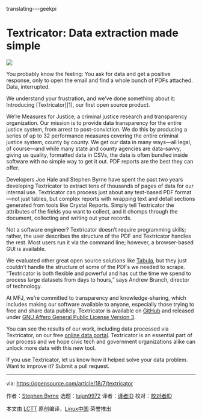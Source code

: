 translating---geekpi

Textricator: Data extraction made simple
======

![](https://opensource.com/sites/default/files/styles/image-full-size/public/lead-images/document_free_access_cut_security.png?itok=ocvCv8G2)

You probably know the feeling: You ask for data and get a positive response, only to open the email and find a whole bunch of PDFs attached. Data, interrupted.

We understand your frustration, and we’ve done something about it: Introducing [Textricator][1], our first open source product.

We’re Measures for Justice, a criminal justice research and transparency organization. Our mission is to provide data transparency for the entire justice system, from arrest to post-conviction. We do this by producing a series of up to 32 performance measures covering the entire criminal justice system, county by county. We get our data in many ways—all legal, of course—and while many state and county agencies are data-savvy, giving us quality, formatted data in CSVs, the data is often bundled inside software with no simple way to get it out. PDF reports are the best they can offer.

Developers Joe Hale and Stephen Byrne have spent the past two years developing Textricator to extract tens of thousands of pages of data for our internal use. Textricator can process just about any text-based PDF format—not just tables, but complex reports with wrapping text and detail sections generated from tools like Crystal Reports. Simply tell Textricator the attributes of the fields you want to collect, and it chomps through the document, collecting and writing out your records.

Not a software engineer? Textricator doesn’t require programming skills; rather, the user describes the structure of the PDF and Textricator handles the rest. Most users run it via the command line; however, a browser-based GUI is available.

We evaluated other great open source solutions like [Tabula][2], but they just couldn’t handle the structure of some of the PDFs we needed to scrape. “Textricator is both flexible and powerful and has cut the time we spend to process large datasets from days to hours,” says Andrew Branch, director of technology.

At MFJ, we’re committed to transparency and knowledge-sharing, which includes making our software available to anyone, especially those trying to free and share data publicly. Textricator is available on [GitHub][3] and released under [GNU Affero General Public License Version 3][4].

You can see the results of our work, including data processed via Textricator, on our free [online data portal][5]. Textricator is an essential part of our process and we hope civic tech and government organizations alike can unlock more data with this new tool.

If you use Textricator, let us know how it helped solve your data problem. Want to improve it? Submit a pull request.

--------------------------------------------------------------------------------

via: https://opensource.com/article/18/7/textricator

作者：[Stephen Byrne][a]
选题：[lujun9972](https://github.com/lujun9972)
译者：[译者ID](https://github.com/译者ID)
校对：[校对者ID](https://github.com/校对者ID)

本文由 [LCTT](https://github.com/LCTT/TranslateProject) 原创编译，[Linux中国](https://linux.cn/) 荣誉推出

[a]:
[1]:https://textricator.mfj.io/
[2]:https://tabula.technology/
[3]:https://github.com/measuresforjustice/textricator
[4]:https://www.gnu.org/licenses/agpl-3.0.en.html
[5]:https://www.measuresforjustice.org/portal/
